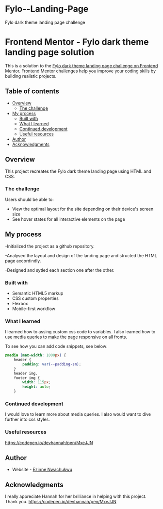 # Fylo--Landing-Page
Fylo dark theme landing page challenge

# Frontend Mentor - Fylo dark theme landing page solution

This is a solution to the [Fylo dark theme landing page challenge on Frontend Mentor](https://www.frontendmentor.io/challenges/fylo-dark-theme-landing-page-5ca5f2d21e82137ec91a50fd). Frontend Mentor challenges help you improve your coding skills by building realistic projects. 

## Table of contents

- [Overview](#overview)
  - [The challenge](#the-challenge)
- [My process](#my-process)
  - [Built with](#built-with)
  - [What I learned](#what-i-learned)
  - [Continued development](#continued-development)
  - [Useful resources](#useful-resources)
- [Author](#author)
- [Acknowledgments](#acknowledgments)



## Overview

This project recreates the Fylo dark theme landing page using HTML and CSS.


### The challenge

Users should be able to:

- View the optimal layout for the site depending on their device's screen size
- See hover states for all interactive elements on the page


## My process

-Initialized the project as a github repository.

-Analysed the layout and design of the landing page and structed the HTML page accordindly.

-Designed and sytled each section one after the other.

### Built with

- Semantic HTML5 markup
- CSS custom properties
- Flexbox
- Mobile-first workflow



### What I learned

I learned how to assing custom css code to variables. I also learned how to use media queries to make the page responsive on all fronts.

To see how you can add code snippets, see below:


```css
@media (max-width: 1000px) {
    header {
        padding: var(--padding-sm);
    }
    header img,
    footer img {
        width: 115px;
        height: auto;
    }
```

### Continued development

I would love to learn more about media queries. I also would want to dive further into css styles.

### Useful resources

https://codepen.io/devhannah/pen/MxeJJN

## Author

- Website - [Ezinne Nwachukwu](https://ezinne173.github.io/Fylo--Landing-Page/)




## Acknowledgments

I really appreciate Hannah for her brilliance in helping with this project. Thank you. https://codepen.io/devhannah/pen/MxeJJN

